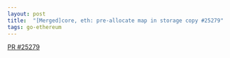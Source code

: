 ```yaml
---
layout: post
title:  "[Merged]core, eth: pre-allocate map in storage copy #25279"
tags: go-ethereum
---
```


[PR #25279](https://github.com/ethereum/go-ethereum/pull/25279)
